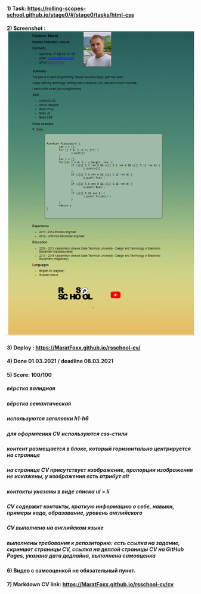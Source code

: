 #### 1) Task: https://rolling-scopes-school.github.io/stage0/#/stage0/tasks/html-css

#### 2) Screenshot : ![Screenshot](https://github.com/MaratFoxx/rsschool-cv/blob/gh-pages/CV%20MF%20screen.png)

#### 3) Deploy : https://MaratFoxx.github.io/rsschool-cv/

#### 4) Done 01.03.2021 / deadline 08.03.2021

#### 5) Score: 100/100
##### вёрстка валидная
##### вёрстка семантическая
##### используются заголовки h1-h6
##### для оформления СV используются css-стили
##### контент размещается в блоке, который горизонтально центрируется на странице
##### на странице СV присутствует изображение, пропорции изображения не искажены, у изображения есть атрибут alt
##### контакты указаны в виде списка ul > li
##### CV содержит контакты, краткую информацию о себе, навыки, примеры кода, образование, уровень английского
##### CV выполнено на английском языке
##### выполнены требования к репозиторию: есть ссылка на задание, скриншот страницы СV, ссылка на деплой страницы CV на GitHub Pages, указана дата дедлайна, выполнена самооценка

#### 6) Видео с самооценкой не обязательный пункт.

#### 7) Markdown CV link: https://MaratFoxx.github.io/rsschool-cv/cv
